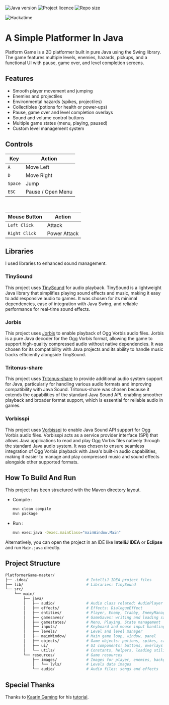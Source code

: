 ![Java version](https://img.shields.io/badge/Java-^23.0.2-orange?style=for-the-badge)
![Project licence](https://img.shields.io/github/license/NamelessProj/PlatformerGame?style=for-the-badge)
![Repo size](https://img.shields.io/github/repo-size/NamelessProj/PlatformerGame?style=for-the-badge)

![Hackatime](https://hackatime-badge.hackclub.com/U091MLPEJ3D/PlatformerGame?style=for-the-badge&logo=hackclub&logoColor=white)

# A Simple Platformer In Java
Platform Game is a 2D platformer built in pure Java using the Swing library.
The game features multiple levels, enemies, hazards, pickups, and a functional UI with pause, game over, and level completion screens.

## Features
- Smooth player movement and jumping
- Enemies and projectiles
- Environmental hazards (spikes, projectiles)
- Collectibles (potions for health or power-ups)
- Pause, game over and level completion overlays
- Sound and volume control buttons
- Multiple game states (menu, playing, paused)
- Custom level management system

## Controls
| __Key__ | __Action__        |
|---------|-------------------|
| `A`     | Move Left         |
| `D`     | Move Right        |
| `Space` | Jump              |
| `ESC`   | Pause / Open Menu |

</br>

| __Mouse Button__ | __Action__        |
|------------------|-------------------|
| `Left Click`     | Attack            |
| `Right Click`    | Power Attack      |

## Libraries
I used libraries to enhanced sound management.

### TinySound
This project uses [TinySound](https://github.com/finnkuusisto/TinySound) for audio playback. TinySound is a lightweight Java library that simplifies playing sound effects and music, making it easy to add responsive audio to games. It was chosen for its minimal dependencies, ease of integration with Java Swing, and reliable performance for real-time sound effects.

### Jorbis
This project uses [Jorbis](https://github.com/ymnk/jorbis) to enable playback of Ogg Vorbis audio files. Jorbis is a pure Java decoder for the Ogg Vorbis format, allowing the game to support high-quality compressed audio without native dependencies. It was chosen for its compatibility with Java projects and its ability to handle music tracks efficiently alongside TinySound.

### Tritonus-share
This project uses [Tritonus-share](http://www.tritonus.org/) to provide additional audio system support for Java, particularly for handling various audio formats and improving compatibility with Java Sound. Tritonus-share was chosen because it extends the capabilities of the standard Java Sound API, enabling smoother playback and broader format support, which is essential for reliable audio in games.

### Vorbisspi
This project uses [Vorbisspi](https://github.com/irgsmirx/vorbisspi) to enable Java Sound API support for Ogg Vorbis audio files. Vorbisspi acts as a service provider interface (SPI) that allows Java applications to read and play Ogg Vorbis files natively through the standard Java audio system. It was chosen to ensure seamless integration of Ogg Vorbis playback with Java's built-in audio capabilities, making it easier to manage and play compressed music and sound effects alongside other supported formats.

## How To Build And Run
This project has been structured with the Maven directory layout.

- Compile :
    ```bash
    mvn clean compile
    mvn package
    ```
- Run :
    ```bash
    mvn exec:java -Dexec.mainClass="mainWindow.Main"
    ```
Alternatively, you can open the project in an IDE like __IntelliJ IDEA__ or __Eclipse__ and run `Main.java` directly.

## Project Structure
```bash
PlatformerGame-master/
├── .idea/                          # IntelliJ IDEA project files
├── lib/                            # Libraries: TinySound
└── src/
    └── main/
        ├── java/
        │   ├── audio/              # Audio class related: AudioPlayer
        │   ├── effects/            # Effects: DialogueEffect
        │   ├── entities/           # Player, Enemy, Crabby, EnemyManager, etc.
        │   ├── gamesaves/          # GameSaves: writing and loading saves
        │   ├── gamestates/         # Menu, Playing, State management
        │   ├── inputs/             # Keyboard and mouse input handling
        │   ├── levels/             # Level and level manager
        │   ├── mainWindow/         # Main game loop, window, panel
        │   ├── objects/            # Game objects: potions, spikes, cannons, etc.
        │   ├── ui/                 # UI components: buttons, overlays
        │   └── utils/              # Constants, helpers, loading utilities
        └── resources/              # Game resources
            ├── images/             # Images for player, enemies, backgrounds, etc.
            │   └── lvls/           # Levels data images
            └── audio/              # Audio files: songs and effects
```

## Special Thanks
Thanks to [Kaarin Gaming](https://github.com/KaarinGaming) for his [tutorial](https://www.youtube.com/watch?v=6_N8QZ47toY&list=PL4rzdwizLaxYmltJQRjq18a9gsSyEQQ-0).